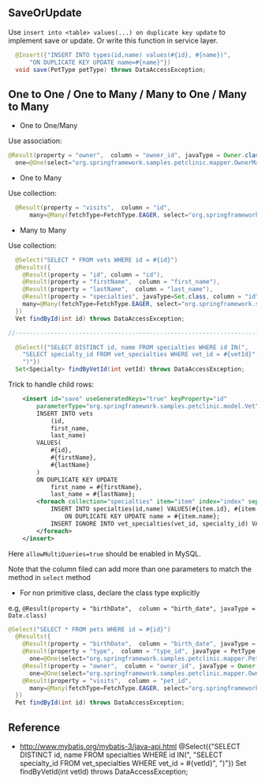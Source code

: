 
## SaveOrUpdate
Use `insert into <table> values(...) on duplicate key update` to implement save or update.
Or write this function in service layer.

```java
  @Insert({"INSERT INTO types(id,name) values(#{id}, #{name})", 
      "ON DUPLICATE KEY UPDATE name=#{name}"})
  void save(PetType petType) throws DataAccessException;
```

## One to One / One to Many / Many to One / Many to Many

* One to One/Many

Use association: 

  ```java
  @Result(property = "owner",  column = "owner_id", javaType = Owner.class,
    one=@One(select="org.springframework.samples.petclinic.mapper.OwnerMapper.findById"))
  ```

* One to Many

Use collection: 
```java
  @Result(property = "visits",  column = "id",
      many=@Many(fetchType=FetchType.EAGER, select="org.springframework.samples.petclinic.mapper.VisitMapper.findByPetId"))
```

* Many to Many

Use collection:
```java
  @Select("SELECT * FROM vets WHERE id = #{id}")
  @Results({
    @Result(property = "id", column = "id"),
    @Result(property = "firstName",  column = "first_name"),
    @Result(property = "lastName",  column = "last_name"),
    @Result(property = "specialties", javaType=Set.class, column = "id",
    many=@Many(fetchType=FetchType.EAGER, select="org.springframework.samples.petclinic.mapper.SpecialtyMapper.findByVetId")),
  })
  Vet findById(int id) throws DataAccessException;

//-------------------------------------------------------------------------------------

  @Select({"SELECT DISTINCT id, name FROM specialties WHERE id IN(",
    "SELECT specialty_id FROM vet_specialties WHERE vet_id = #{vetId}",
    ")"})
  Set<Specialty> findByVetId(int vetId) throws DataAccessException;
```

Trick to handle child rows:

```xml
	<insert id="save" useGeneratedKeys="true" keyProperty="id"
		parameterType="org.springframework.samples.petclinic.model.Vet">
		INSERT INTO vets
			(id,
			first_name,
			last_name)
		VALUES(
			#{id},
			#{firstName},
			#{lastName}
		)
		ON DUPLICATE KEY UPDATE
			first_name = #{firstName},
			last_name = #{lastName};
		<foreach collection="specialties" item="item" index="index" separator=" ">
			INSERT INTO specialties(id,name) VALUES(#{item.id}, #{item.name})
				ON DUPLICATE KEY UPDATE name = #{item.name};
			INSERT IGNORE INTO vet_specialties(vet_id, specialty_id) VALUES(#{id}, #{item.id});
		</foreach>
	</insert>
```

Here `allowMultiQueries=true` should be enabled in MySQL.
      
Note that the column filed can add more than one parameters to match the method in `select` method      

* For non primitive class, declare the class type explicitly

e.g, `@Result(property = "birthDate",  column = "birth_date", javaType = Date.class)`

```java
@Select("SELECT * FROM pets WHERE id = #{id}")
  @Results({
    @Result(property = "birthDate",  column = "birth_date", javaType = Date.class),
    @Result(property = "type",  column = "type_id", javaType = PetType.class,
      one=@One(select="org.springframework.samples.petclinic.mapper.PetTypeMapper.findById")),
    @Result(property = "owner",  column = "owner_id", javaType = Owner.class,
      one=@One(select="org.springframework.samples.petclinic.mapper.OwnerMapper.findById")),
    @Result(property = "visits",  column = "pet_id",
      many=@Many(fetchType=FetchType.EAGER, select="org.springframework.samples.petclinic.mapper.VisitMapper.findByPetId")),
  })
  Pet findById(int id) throws DataAccessException;
```

## Reference
* http://www.mybatis.org/mybatis-3/java-api.html  @Select({"SELECT DISTINCT id, name FROM specialties WHERE id IN(",
    "SELECT specialty_id FROM vet_specialties WHERE vet_id = #{vetId}",
    ")"})
  Set<Specialty> findByVetId(int vetId) throws DataAccessException;